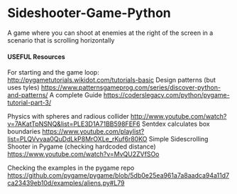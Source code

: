 # Sideshooter-Game-Python
A game where you can shoot at enemies at the right of the screen in a scenario that is scrolling horizontally



 #### USEFUL Resources

For starting and the game loop:
 http://pygametutorials.wikidot.com/tutorials-basic
Design patterns (but uses tyles)
 https://www.patternsgameprog.com/series/discover-python-and-patterns/
A complete Guide
 https://coderslegacy.com/python/pygame-tutorial-part-3/

Physics with spheres and radious collider
 http://www.youtube.com/watch?v=7AKatTpNSNQ&list=PLE3D1A71BB598FEF6
Sentdex calculates box boundaries 
 https://www.youtube.com/playlist?list=PLQVvvaa0QuDdLkP8MrOXLe_rKuf6r80KO
Simple Sidescrolling Shooter in Pygame (checking hardcoded distance)
 https://www.youtube.com/watch?v=MvQU2ZVfSOo

Checking the examples in the pygame repo
 https://github.com/pygame/pygame/blob/5db0e25ea961a7a8aadca94a11d7ca23439eb10d/examples/aliens.py#L79